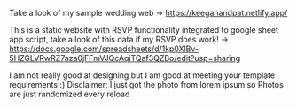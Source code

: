 Take a look of my sample wedding web -> https://keeganandpat.netlify.app/

This is a static website with RSVP functionality integrated to google sheet app script, take a look of this data if my RSVP does work! -> https://docs.google.com/spreadsheets/d/1kp0XlBv-5HZGLVRwRZ7aza0jFFmVJQcAqiTQaf3QZBo/edit?usp=sharing

I am not really good at designing but I am good at meeting your template requirements :)
Disclaimer: I just got the photo from lorem ipsum so Photos are just randomized every reload
